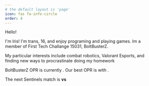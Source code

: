 ```yaml
---
# the default layout is 'page'
icon: fas fa-info-circle
order: 4
---
```

<html>
<head>
<script src="https://cdn.jsdelivr.net/npm/axios/dist/axios.min.js"></script>
<script language="javascript">
function getOPR() {
    axios.get("https://api.ftcscout.org/rest/v1/teams/15031/quick-stats?season=2023&region=All")
        .then(response => {
            console.log(response.data)
            var opr = Math.round((response.data["tot"]["value"])*100)/100;
            document.getElementById("opr").innerHTML = opr;
            var rank = Math.min(response.data["auto"]["rank"], response.data["dc"]["rank"], response.data["eg"]["rank"]);
            var value = Math.min(response.data["auto"]["value"], response.data["dc"]["value"], response.data["eg"]["value"]);
            console.log(value)
            document.getElementById("value").innerHTML = Math.round(value*100)/100;
            if (rank == response.data["auto"]["rank"]){
                var best = "autonomus";
            } else if (rank == response.data["dc"]["rank"]){
                var best = "teleOp";
            } else if (rank == response.data["eg"]["rank"]){
                var best = "endgame";
            }
            document.getElementById("best").innerHTML = best;
        })};
function getNextSEN(){
    axios.get("https://vlr.orlandomm.net/api/v1/teams/2")
        .then(response => {
            var team0 = response.data.data.upcoming["0"]["teams"]["0"]["tag"];
            var team1 = response.data.data.upcoming["0"]["teams"]["1"]["tag"];
            document.getElementById("team0").innerHTML = team0
            document.getElementById("team1").innerHTML = team1            
        })
}
</script>

</head>

<body onload = "getOPR(); getNextSEN()">
<p>Hello!</p>

<p>I'm Iris! I'm trans, 16, and enjoy programing and playing games. Im a member of First Tech Challange 15031, BoltBusterZ.</p>

<p>My particular interests include combat robotics, Valorant Esports, and finding new ways to procrastinate doing my homework<p>

<p> BoltBusterZ OPR is currently <b><span id = "opr"></span></b>. Our best OPR is <b><span id = "best"></span></b> with <b><span id = "value"></span></b>.</p>

<p> The next Sentinels match is <b><span id = "team0"></span> vs <span id = "team1"></span></b></p>